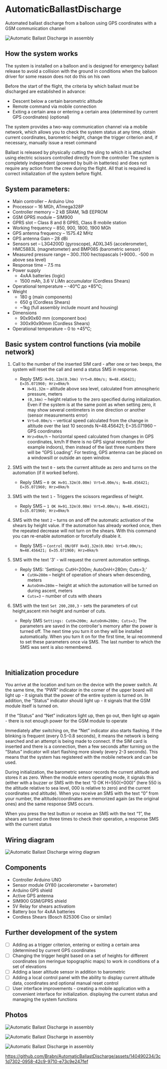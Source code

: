 # AutomaticBallastDischarge
Automated ballast discharge from a balloon using GPS coordinates with a GSM communication channel

![Automatic Ballast Discharge in assembly](https://github.com/Brabn/AutomaticBallastDischarge/blob/main/Photos/AutomaticBallastDischarge.Assembled.jpg)

## How the system works
The system is installed on a balloon and is designed for emergency ballast release to avoid a collision with the ground in conditions when the balloon driver for some reason does not do this on his own

Before the start of the flight, the criteria by which ballast must be discharged are established in advance:
* Descent below a certain barometric altitude
* Remote command via mobile connection
* Exiting a certain area or entering a certain area (determined by current GPS coordinates) (optional)

The system provides a two-way communication channel via a mobile network, which allows you to check the system status at any time, obtain current coordinates, barometric height, change the trigger criterion and, if necessary, manually issue a reset command

Ballast is released by physically cutting the sling to which it is attached using electric scissors controlled directly from the controller
The system is completely independent (powered by built-in batteries) and does not require any action from the crew during the flight. All that is required is correct initialization of the system before flight.

## System parameters:
* Main controller		– Arduino Uno
* Processor 			– 16 MGh, ATmega328P
* Controller memory		– 2 kB SRAM, 1kB EEPROM
* GSM GPRS  module		– SIM900
* GPRS slot			– Class 8 and 8 GPRS, Class B mobile station
* Working frequency		– 850, 900, 1800, 1900 MGh
* GPS antenna frequency	– 1575.42 MHz
* GPS antenna Gain		–  28 dBi
* Sensors set			– L3G4200D (gyroscope), ADXL345 (accelerometer), HMC5883L (magnetometer) and BMP085 (barometric sensor)
* Measured pressure range	– 300..1100 hectopascals (+9000.. -500 m above sea level)
* Response time		– 7.5 ms
* Power supply
    - 4xAA batteries (logic)
    - 1500 mAh, 3.6 V LiMn accumulator (Cordless Shears)
* Operational temperature	– -40°C до +85°C;
* Weight
    - 180 g (main components)
    - 650 g (Cordless Shears)
    - ~1kg (full assembly include mount and housing) 
* Dimensions
    - 90x90x60 mm (component box)
    - 300x90x90mm (Cordless Shears)
* Operational temperature	– 0 to +45°C;

## Basic system control functions (via mobile network)
1. Call to the number of the inserted SIM card - after one or two beeps, the system will reset the call and send a status SMS in response.
   * Reply SMS: `H=91.32m(0.34m) Vrt=0.00m/s; N=48.456421; E=35.071960; Hrz=0km/h`
        + `H=91.32m` – altitude above sea level, calculated from atmospheric pressure, meters
        + `(0,34m)` – height relative to the zero specified during initialization. Even if the system is at the same point as when setting zero, it may show several centimeters in one direction or another (sensor measurements error)
        + `Vrt=0.00m/s` –  vertical speed calculated from the change in altitude over the last 10 seconds	N=48.456421; E=35.071960 – GPS coordinates 
        + `Hrz=0km/h` – horizontal speed calculated from changes in GPS coordinates, km/h
If there is no GPS signal reception (for example indoors), then instead of the last three numbers there will be “GPS Loading”. For testing, GPS antenna  can be placed on a windowsill or outside an open window.

1. SMS with the text `0` - sets the current altitude as zero and turns on the automation (if it worked before). 
   * Reply SMS – `0 OK H=91.32m(0.00m) Vrt=0.00m/s; N=48.456421; E=35.071960; Hrz=0km/h`

1. SMS with the text `1` - Triggers the scissors regardless of height. 
   * Reply SMS – `1 OK H=91.32m(0.00m) Vrt=0.00m/s; N=48.456421; E=35.071960; Hrz=0km/h`

1. SMS with the text `2` – turns on and off the automatic activation of the shears by height value. If the automation has already worked once, then the repeated decrease will not turn on the shears. With this command you can re-enable automation or forcefully disable it. 
   * Reply SMS – `Control ON/OFF H=91.32m(0.00m) Vrt=0.00m/s; N=48.456421; E=35.071960; Hrz=0km/h`

1. SMS with the text '3' - will request the current automation settings.
   * Reply SMS: 'Settings: CutH=200m; AutoOnH=280m; Cuts=3;'
        + `CutH=200m` – height of operation of shears when descending, meters
        + `AutoOnH=280m` – height at which the automation will be turned on during ascent, meters
        + `Cuts=3` – number of cuts with shears

1. SMS with the text `Set 200,280,3` - sets the parameters of cut height,ascent min height and number of cuts. 
    * Reply SMS `Settings: CutH=200m; AutoOnH=280m; Cuts=3;`
The parameters are saved in the controller's memory after the power is turned off. The next time you turn it on they will be installed automatically. When you turn it on for the first time, Iе ші recommend to set these parameters once via SMS. The last number to which the SMS was sent is also remembered.

 
## Initialization procedure
You arrive at the location and turn on the device with the power switch.
At the same time, the “PWR” indicator in the corner of the upper board will light up - it signals that the power of the entire system is turned on. In addition, the “Status” indicator should light up - it signals that the GSM module itself is turned on.

If the “Status” and “Net” indicators light up, then go out, then light up again - there is not enough power for the GSM module to operate

Immediately after switching on, the “Net” indicator also starts flashing. If the blinking is frequent (every 0.5-0.8 seconds), it means the network is being searched and an attempt is being made to connect. If the SIM card is inserted and there is a connection, then a few seconds after turning on the “Status” indicator will start flashing more slowly (every 2-3 seconds). This means that the system has registered with the mobile network and can be used.

During initialization, the barometric sensor records the current altitude and stores it as zero. When the module enters operating mode, it signals this (either with a buzzer or SMS with the text “0 OK H=550(+000)” (here 550 is the altitude relative to sea level, 000 is relative to zero) and the current coordinates and altitude). When you receive an SMS with the text “0” from your number, the altitude/coordinates are memorized again (as the original ones) and the same response SMS occurs.

When you press the test button or receive an SMS with the text “1”, the shears are turned on three times to check their operation, a response SMS with the current status

## Wiring diagram

![Automatic Ballast Discharge wiring diagram](https://github.com/Brabn/AutomaticBallastDischarge/blob/main/Wiring_diagram/AutomaticBallastDischarge.Wiring_diagam.jpg)
 
## Components
* Controller Arduino UNO 						
* Sensor module GY80 (accelerometer + barometer) 
* Arduino GPS shield			
* Active GPS antenna							
* SIM900 GSM/GPRS shield 				
* 5V Relay for shears activatiom 					
* Battery box for 4xАА batteries					
* Cordless Shears (Bosch 825306 Ciso or similar)

## Further development of the system
 - [ ] Adding as a trigger criterion, entering or exiting a certain area (determined by current GPS coordinates
 - [ ] Changing the trigger height based on a set of heights for different coordinates (on meringue topographic maps) to work in conditions of a set of elevations
 - [ ] Adding a laser altitude sensor in addition to barometric
 - [ ] Adding a local control panel with the ability to display current altitude data, coordinates and optional manual reset control
 - [ ] User interface improvements - creating a mobile application with a convenient interface for initialization. displaying the current status and managing the system functions

## Photos

![Automatic Ballast Discharge in assembly](https://github.com/Brabn/AutomaticBallastDischarge/blob/main/Photos/AutomaticBallastDischarge.Assembled.jpg)

![Automatic Ballast Discharge in assembly](https://github.com/Brabn/AutomaticBallastDischarge/blob/main/Photos/AutomaticBallastDischarge.Inside_case.jpg)

![Automatic Ballast Discharge in assembly](https://github.com/Brabn/AutomaticBallastDischarge/blob/main/Photos/AutomaticBallastDischarge.Main_boards.jpg)

https://github.com/Brabn/AutomaticBallastDischarge/assets/140490234/3c1d7302-0958-42c9-9710-e73c9e247fef


